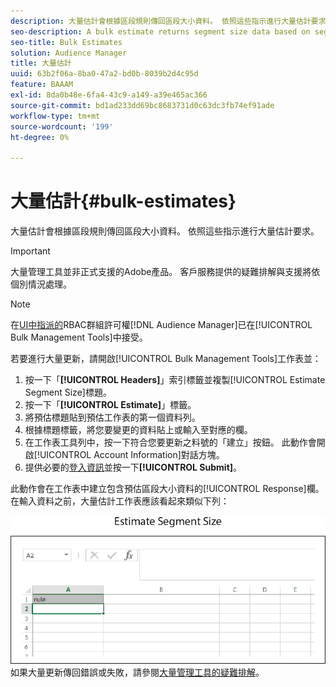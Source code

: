 ```yaml
---
description: 大量估計會根據區段規則傳回區段大小資料。 依照這些指示進行大量估計要求。
seo-description: A bulk estimate returns segment size data based on segment rules. Follow these instructions to make a bulk estimate request.
seo-title: Bulk Estimates
solution: Audience Manager
title: 大量估計
uuid: 63b2f06a-8ba0-47a2-bd0b-8039b2d4c95d
feature: BAAAM
exl-id: 8da0b48e-6fa4-43c9-a149-a39e465ac366
source-git-commit: bd1ad233dd69bc8683731d0c63dc3fb74ef91ade
workflow-type: tm+mt
source-wordcount: '199'
ht-degree: 0%

---
```


# 大量估計{#bulk-estimates}

大量估計會根據區段規則傳回區段大小資料。 依照這些指示進行大量估計要求。

>[!IMPORTANT]
>
>大量管理工具並非正式支援的Adobe產品。 客戶服務提供的疑難排解與支援將依個別情況處理。

<!-- 

t_bulk_estimates.xml

 -->

>[!NOTE]
>
>在[&#x200B; UI中指派的](../../features/administration/administration-overview.md)RBAC群組許可權[!DNL Audience Manager]已在[!UICONTROL Bulk Management Tools]中接受。

若要進行大量更新，請開啟[!UICONTROL Bulk Management Tools]工作表並：

1. 按一下「**[!UICONTROL Headers]**」索引標籤並複製[!UICONTROL Estimate Segment Size]標題。
2. 按一下「**[!UICONTROL Estimate]**」標籤。
3. 將預估標題貼到預估工作表的第一個資料列。
4. 根據標題標籤，將您要變更的資料貼上或輸入至對應的欄。
5. 在工作表工具列中，按一下符合您要更新之料號的「建立」按鈕。
此動作會開啟[!UICONTROL Account Information]對話方塊。
6. 提供必要的[登入資訊](../../reference/bulk-management-tools/bulk-management-intro.md#auth-reqs)並按一下&#x200B;**[!UICONTROL Submit]**。

此動作會在工作表中建立包含預估區段大小資料的[!UICONTROL Response]欄。 在輸入資料之前，大量估計工作表應該看起來類似下列：

![](assets/estimate.png)
如果大量更新傳回錯誤或失敗，請參閱[大量管理工具的疑難排解](../../reference/bulk-management-tools/bulk-troubleshooting.md)。
